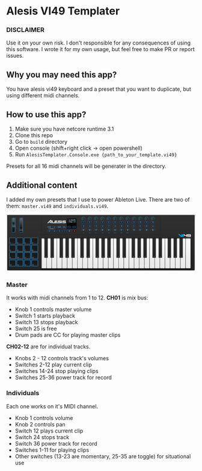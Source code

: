 # Alesis VI49 Templater

### DISCLAIMER
Use it on your own risk. I don't responsible for any consequences of using this software.
I wrote it for my own usage, but feel free to make PR or report issues.

## Why you may need this app?

You have alesis vi49 keyboard and a preset that you want to duplicate, but using different midi channels.

## How to use this app?

1. Make sure you have netcore runtime 3.1
2. Clone this repo
3. Go to `build` directory
4. Open console (shift+right click -> open powershell)
5. Run `AlesisTemplater.Console.exe {path_to_your_template.vi49}`

Presets for all 16 midi channels will be generater in the directory.

## Additional content

I added my own presets that I use to power Ableton Live. There are two of them: `master.vi49` and `individuals.vi49`.

![Alesis](https://github.com/nzhulikov/alesis-templater/raw/master/alesis_vi49.png)

### Master

It works with midi channels from 1 to 12.
**CH01** is mix bus:
- Knob 1 controls master volume
- Switch 1 starts playback
- Switch 13 stops playback
- Switch 25 is free
- Drum pads are CC for playing master clips

**CH02-12** are for individual tracks.
- Knobs 2 - 12 controls track's volumes
- Switches 2-12 play current clip
- Switches 14-24 stop playing clips
- Switches 25-36 power track for record

### Individuals

Each one works on it's MIDI channel.

- Knob 1 controls volume
- Knob 2 controls pan
- Switch 12 plays current clip
- Switch 24 stops track
- Switch 36 power track for record
- Switches 1-11 for playing clips
- Other switches (13-23 are momentary, 25-35 are toggle) for situational use
